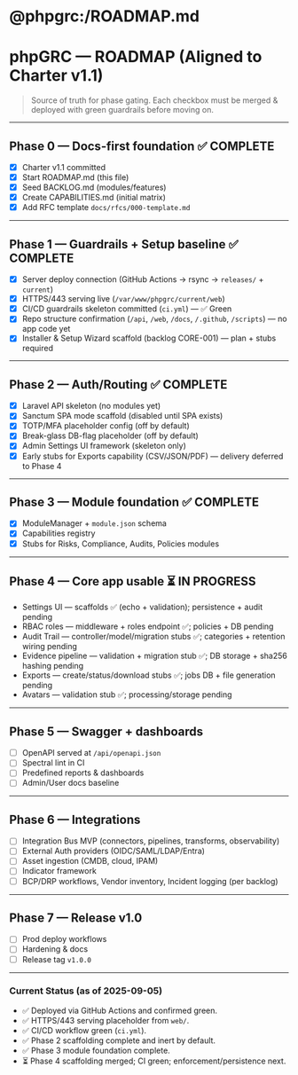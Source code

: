 # @phpgrc:/ROADMAP.md
# phpGRC — ROADMAP (Aligned to Charter v1.1)

> Source of truth for phase gating. Each checkbox must be merged & deployed with green guardrails before moving on.

---

## Phase 0 — Docs-first foundation ✅ COMPLETE
- [x] Charter v1.1 committed
- [x] Start ROADMAP.md (this file)
- [x] Seed BACKLOG.md (modules/features)
- [x] Create CAPABILITIES.md (initial matrix)
- [x] Add RFC template `docs/rfcs/000-template.md`

---

## Phase 1 — Guardrails + Setup baseline ✅ COMPLETE
- [x] Server deploy connection (GitHub Actions → rsync → `releases/` + `current`)
- [x] HTTPS/443 serving live (`/var/www/phpgrc/current/web`)
- [x] CI/CD guardrails skeleton committed (`ci.yml`) — ✅ Green
- [x] Repo structure confirmation (`/api`, `/web`, `/docs`, `/.github`, `/scripts`) — no app code yet
- [x] Installer & Setup Wizard scaffold (backlog CORE-001) — plan + stubs required

---

## Phase 2 — Auth/Routing ✅ COMPLETE
- [x] Laravel API skeleton (no modules yet)
- [x] Sanctum SPA mode scaffold (disabled until SPA exists)
- [x] TOTP/MFA placeholder config (off by default)
- [x] Break-glass DB-flag placeholder (off by default)
- [x] Admin Settings UI framework (skeleton only)
- [x] Early stubs for Exports capability (CSV/JSON/PDF) — delivery deferred to Phase 4

---

## Phase 3 — Module foundation ✅ COMPLETE
- [x] ModuleManager + `module.json` schema
- [x] Capabilities registry
- [x] Stubs for Risks, Compliance, Audits, Policies modules

---

## Phase 4 — Core app usable ⏳ IN PROGRESS
- Settings UI — scaffolds ✅ (echo + validation); persistence + audit pending
- RBAC roles — middleware + roles endpoint ✅; policies + DB pending
- Audit Trail — controller/model/migration stubs ✅; categories + retention wiring pending
- Evidence pipeline — validation + migration stub ✅; DB storage + sha256 hashing pending
- Exports — create/status/download stubs ✅; jobs DB + file generation pending
- Avatars — validation stub ✅; processing/storage pending

---

## Phase 5 — Swagger + dashboards
- [ ] OpenAPI served at `/api/openapi.json`
- [ ] Spectral lint in CI
- [ ] Predefined reports & dashboards
- [ ] Admin/User docs baseline

---

## Phase 6 — Integrations
- [ ] Integration Bus MVP (connectors, pipelines, transforms, observability)  
- [ ] External Auth providers (OIDC/SAML/LDAP/Entra)
- [ ] Asset ingestion (CMDB, cloud, IPAM)
- [ ] Indicator framework
- [ ] BCP/DRP workflows, Vendor inventory, Incident logging (per backlog)

---

## Phase 7 — Release v1.0
- [ ] Prod deploy workflows
- [ ] Hardening & docs
- [ ] Release tag `v1.0.0`

---

### Current Status (as of 2025-09-05)
- ✅ Deployed via GitHub Actions and confirmed green.
- ✅ HTTPS/443 serving placeholder from `web/`.
- ✅ CI/CD workflow green (`ci.yml`).
- ✅ Phase 2 scaffolding complete and inert by default.
- ✅ Phase 3 module foundation complete.
- ⏳ Phase 4 scaffolding merged; CI green; enforcement/persistence next.
